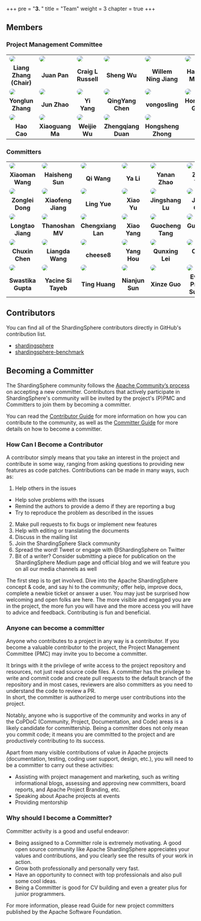 +++
pre = "<b>3. </b>"
title = "Team"
weight = 3
chapter = true
+++

## Members

### Project Management Committee

<table style="table-layout:fixed">
    <tr>
        <td>
            <a href="https://github.com/terrymanu" target="_blank">
               <img src="https://avatars.githubusercontent.com/u/5516298?v=4" style="border-radius:50%; overflow:hidden">
            </a>
        </td>
        <td>
            <a href="https://github.com/tristaZero" target="_blank">
                <img src="https://avatars.githubusercontent.com/u/27757146?v=4" style="border-radius:50%; overflow:hidden">
            </a>
        </td>
        <td>
            <a href="https://github.com/craiglrussell" target="_blank">
                <img src="https://avatars.githubusercontent.com/u/2467238?v=4" style="border-radius:50%; overflow:hidden">
            </a>
        </td>
        <td>
            <a href="https://github.com/wu-sheng" target="_blank">
                <img src="https://avatars.githubusercontent.com/u/5441976?v=4" style="border-radius:50%; overflow:hidden">
            </a>
        </td>
        <td>
            <a href="https://github.com/WillemJiang" target="_blank">
                <img src="https://avatars.githubusercontent.com/u/219644?v=4" style="border-radius:50%; overflow:hidden">
            </a>
        </td>
        <td>
            <a href="https://github.com/menghaoranss" target="_blank">
                <img src="https://avatars.githubusercontent.com/u/60651792?v=4" style="border-radius:50%; overflow:hidden">
            </a>
        </td>
        <td>
            <a href="https://github.com/kimmking" target="_blank">
                <img src="https://avatars.githubusercontent.com/u/807508?v=4" style="border-radius:50%; overflow:hidden">
            </a>
        </td>
    </tr>
    <tr align="center">
        <td>
            <b>Liang Zhang (Chair)</b>
        </td>
        <td>
            <b>Juan Pan</b>
        </td>
        <td>
            <b>Craig L Russell</b>
        </td>
        <td>
            <b>Sheng Wu</b>
        </td>
        <td>
            <b>Willem Ning Jiang</b>
        </td>
        <td>
            <b>Haoran Meng</b>
        </td>
        <td>
            <b>Kimm King</b>
        </td>
    </tr>
    <tr>
        <td>
            <a href="https://github.com/tuohai666" target="_blank">
                <img src="https://avatars.githubusercontent.com/u/24643893?v=4" style="border-radius:50%; overflow:hidden">
            </a>
        </td>
        <td>
            <a href="https://github.com/cherrylzhao" target="_blank">
                <img src="https://avatars.githubusercontent.com/u/8317649?v=4" style="border-radius:50%; overflow:hidden">
            </a>
        </td>
        <td>
            <a href="https://github.com/KomachiSion" target="_blank">
                <img src="https://avatars.githubusercontent.com/u/37170243?v=4" style="border-radius:50%; overflow:hidden">
            </a>
        </td>
        <td>
            <a href="https://github.com/beckhampu" target="_blank">
                <img src="https://avatars.githubusercontent.com/u/14846369?v=4" style="border-radius:50%; overflow:hidden">
            </a>
        </td>
        <td>
            <a href="https://github.com/vongosling" target="_blank">
                <img src="https://avatars.githubusercontent.com/u/635581?v=4" style="border-radius:50%; overflow:hidden">
            </a>
        </td>
        <td>
            <a href="https://github.com/hanahmily" target="_blank">
                <img src="https://avatars.githubusercontent.com/u/1960537?v=4" style="border-radius:50%; overflow:hidden">
            </a>
        </td>
        <td>
            <a href="https://github.com/codefairy08" target="_blank">
                <img src="https://avatars.githubusercontent.com/u/39583929?v=4" style="border-radius:50%; overflow:hidden">
            </a>
        </td>
    </tr>
    <tr align="center">
        <td>
            <b>Yonglun Zhang</b>
        </td>
        <td>
            <b>Jun Zhao</b>
        </td>
        <td>
            <b>Yi Yang</b>
        </td>
        <td>
            <b>QingYang Chen</b>
        </td>
        <td>
            <b>vongosling</b>
        </td>
        <td>
            <b>Hongtao Gao</b>
        </td>
        <td>
            <b>Hongjun Du</b>
        </td>
    </tr>
    <tr>
        <td>
            <a href="https://github.com/haocao" target="_blank">
                <img src="https://avatars.githubusercontent.com/u/687732?v=4" style="border-radius:50%; overflow:hidden">
            </a>
        </td>
        <td>
            <a href="https://github.com/maxiaoguang64" target="_blank">
                <img src="https://avatars.githubusercontent.com/u/6637227?v=4" style="border-radius:50%; overflow:hidden">
            </a>
        </td>
        <td>
            <a href="https://github.com/TeslaCN" target="_blank">
                <img src="https://avatars.githubusercontent.com/u/20503072?v=4" style="border-radius:50%; overflow:hidden">
            </a>
        </td>
        <td>
            <a href="https://github.com/strongduanmu" target="_blank">
                <img src="https://avatars.githubusercontent.com/u/10829171?v=4" style="border-radius:50%; overflow:hidden">
            </a>
        </td>
        <td>
            <a href="https://github.com/sandynz" target="_blank">
                <img src="https://avatars.githubusercontent.com/u/42492540?v=4" style="border-radius:50%; overflow:hidden">
            </a>
        </td>
    </tr>
    <tr align="center">
        <td>
            <b>Hao Cao</b>
        </td>
        <td>
            <b>Xiaoguang Ma</b>
        </td>
        <td>
            <b>Weijie Wu</b>
        </td>
        <td>
            <b>Zhengqiang Duan</b>
        </td>
        <td>
            <b>Hongsheng Zhong</b>
        </td>
    </tr>
</table>

### Committers

<table style="table-layout:fixed">
    <tr>
        <td>
            <a href="https://github.com/wgy8283335" target="_blank">
                <img src="https://avatars.githubusercontent.com/u/22066046?v=4" style="border-radius:50%; overflow:hidden">
            </a>
        </td>
        <td>
            <a href="https://github.com/sunbufu" target="_blank">
                <img src="https://avatars.githubusercontent.com/u/14866067?v=4" style="border-radius:50%; overflow:hidden">
            </a>
        </td>
        <td>
            <a href="https://github.com/wqzwh" target="_blank">
                <img src="https://avatars.githubusercontent.com/u/16662470?v=4" style="border-radius:50%; overflow:hidden">
            </a>
        </td>
        <td>
            <a href="https://github.com/betterjava" target="_blank">
                <img src="https://avatars.githubusercontent.com/u/4453100?v=4" style="border-radius:50%; overflow:hidden">
            </a>
        </td>
        <td>
            <a href="https://github.com/nancyzrh" target="_blank">
                <img src="https://avatars.githubusercontent.com/u/50974817?v=4" style="border-radius:50%; overflow:hidden">
            </a>
        </td>
        <td>
            <a href="https://github.com/yanyzy" target="_blank">
                <img src="https://avatars.githubusercontent.com/u/30677017?v=4" style="border-radius:50%; overflow:hidden">
            </a>
        </td>
        <td>
            <a href="https://github.com/avalon566" target="_blank">
                <img src="https://avatars.githubusercontent.com/u/48051589?v=4" style="border-radius:50%; overflow:hidden">
            </a>
        </td>
    </tr>
    <tr align="center">
        <td>
            <b>Xiaoman Wang</b>
        </td>
        <td>
            <b>Haisheng Sun</b>
        </td>
        <td>
            <b>Qi Wang</b>
        </td>
        <td>
            <b>Ya Li</b>
        </td>
        <td>
            <b>Yanan Zhao</b>
        </td>
        <td>
            <b>Zhiyi Yan</b>
        </td>
        <td>
            <b>YangWen Ou</b>
        </td>
    </tr>
    <tr>
        <td>
            <a href="https://github.com/dongzl" target="_blank">
                <img src="https://avatars.githubusercontent.com/u/5917359?v=4" style="border-radius:50%; overflow:hidden">
            </a>
        </td>
        <td>
            <a href="https://github.com/SteNicholas" target="_blank">
                <img src="https://avatars.githubusercontent.com/u/10048174?v=4" style="border-radius:50%; overflow:hidden">
            </a>
        </td>
        <td>
            <a href="https://github.com/yue530tom" target="_blank">
                <img src="https://avatars.githubusercontent.com/u/7359865?v=4" style="border-radius:50%; overflow:hidden">
            </a>
        </td>
        <td>
            <a href="https://github.com/yu199195" target="_blank">
                <img src="https://avatars.githubusercontent.com/u/9673503?v=4" style="border-radius:50%; overflow:hidden">
            </a>
        </td>
        <td>
            <a href="https://github.com/jingshanglu" target="_blank">
                <img src="https://avatars.githubusercontent.com/u/16559542?v=4" style="border-radius:50%; overflow:hidden">
            </a>
        </td>
        <td>
            <a href="https://github.com/Technoboy-" target="_blank">
                <img src="https://avatars.githubusercontent.com/u/6297296?v=4" style="border-radius:50%; overflow:hidden">
            </a>
        </td>
        <td>
            <a href="https://github.com/Lucas-307" target="_blank">
                <img src="https://avatars.githubusercontent.com/u/5524798?v=4" style="border-radius:50%; overflow:hidden">
            </a>
        </td>
    </tr>
    <tr align="center">
        <td>
            <b>Zonglei Dong</b>
        </td>
        <td>
            <b>Xiaofeng Jiang</b>
        </td>
        <td>
            <b>Ling Yue</b>
        </td>
        <td>
            <b>Xiao Yu</b>
        </td>
        <td>
            <b>Jingshang Lu</b>
        </td>
        <td>
            <b>Jiwei Guo</b>
        </td>
        <td>
            <b>Lu Qiu</b>
        </td>
    </tr>
    <tr>
        <td>
            <a href="https://github.com/RaigorJiang" target="_blank">
                <img src="https://avatars.githubusercontent.com/u/5668787?v=4" style="border-radius:50%; overflow:hidden">
            </a>
        </td>
        <td>
            <a href="https://github.com/ThanoshanMV" target="_blank">
                <img src="https://avatars.githubusercontent.com/u/48581379?v=4" style="border-radius:50%; overflow:hidden">
            </a>
        </td>
        <td>
            <a href="https://github.com/lanchengx" target="_blank">
                <img src="https://avatars.githubusercontent.com/u/52209337?v=4" style="border-radius:50%; overflow:hidden">
            </a>
        </td>
        <td>
            <a href="https://github.com/yx9o" target="_blank">
                <img src="https://avatars.githubusercontent.com/u/12792261?v=4" style="border-radius:50%; overflow:hidden">
            </a>
        </td>
        <td>
            <a href="https://github.com/totalo" target="_blank">
                <img src="https://avatars.githubusercontent.com/u/29777558?v=4" style="border-radius:50%; overflow:hidden">
            </a>
        </td>
        <td>
            <a href="https://github.com/LeeGuoPing" target="_blank">
                <img src="https://avatars.githubusercontent.com/u/35389145?v=4" style="border-radius:50%; overflow:hidden">
            </a>
        </td>
        <td>
            <a href="https://github.com/zjcnb" target="_blank">
                <img src="https://avatars.githubusercontent.com/u/33742097?v=4" style="border-radius:50%; overflow:hidden">
            </a>
        </td>
    </tr>
    <tr align="center">
        <td>
            <b>Longtao Jiang</b>
        </td>
        <td>
            <b>Thanoshan MV</b>
        </td>
        <td>
            <b>Chengxiang Lan</b>
        </td>
        <td>
            <b>Xiao Yang</b>
        </td>
        <td>
            <b>Guocheng Tang</b>
        </td>
        <td>
            <b>Guoping Li</b>
        </td>
        <td>
            <b>Jinchao Zhao</b>
        </td>
    </tr>
    <tr>
        <td>
            <a href="https://github.com/tuichenchuxin" target="_blank">
                <img src="https://avatars.githubusercontent.com/u/86938616?v=4" style="border-radius:50%; overflow:hidden">
            </a>
        </td>
         <td>
            <a href="https://github.com/Liangda-w" target="_blank">
                <img src="https://avatars.githubusercontent.com/u/66914151?v=4" style="border-radius:50%; overflow:hidden">
            </a>
         </td>
        <td>
            <a href="https://github.com/cheese8" target="_blank">
                <img src="https://avatars.githubusercontent.com/u/25882819?v=4" style="border-radius:50%; overflow:hidden">
            </a>
        </td>
        <td>
            <a href="https://github.com/soulasuna" target="_blank">
                <img src="https://avatars.githubusercontent.com/u/33794770?v=4" style="border-radius:50%; overflow:hidden">
            </a>
        </td>
        <td>
            <a href="https://github.com/galaxylqx" target="_blank">
                <img src="https://avatars.githubusercontent.com/u/9473278?v=4" style="border-radius:50%; overflow:hidden">
            </a>
        </td>
        <td>
            <a href="https://github.com/mabaiwan" target="_blank">
                <img src="https://avatars.githubusercontent.com/u/77398366?v=4" style="border-radius:50%; overflow:hidden">
            </a>
        </td>
        <td>
            <a href="https://github.com/JiekerTime" target="_blank">
                <img src="https://avatars.githubusercontent.com/u/76552510?v=4" style="border-radius:50%; overflow:hidden">
            </a>
        </td>
    </tr>
    <tr align="center">
        <td>
            <b>Chuxin Chen</b>
        </td>
         <td>
            <b>Liangda Wang</b>
         </td>
        <td>
            <b>cheese8</b>
        </td>
        <td>
            <b>Yang Hou</b>
        </td>
        <td>
            <b>Qunxing Lei</b>
        </td>
        <td>
            <b>Chen Ma</b>
        </td>
        <td>
            <b>Junjie Zhang</b>
        </td>
    </tr>
    <tr>
        <td>
            <a href="https://github.com/Swastyy" target="_blank">
                <img src="https://avatars.githubusercontent.com/u/64654203?v=4" style="border-radius:50%; overflow:hidden">
            </a>
        </td>
        <td>
            <a href="https://github.com/yy2so" target="_blank">
                <img src="https://avatars.githubusercontent.com/u/86716581?v=4" style="border-radius:50%; overflow:hidden">
            </a>
        </td>
        <td>
            <a href="https://github.com/natehuangting" target="_blank">
                <img src="https://avatars.githubusercontent.com/u/26433395?s=96&v=4" style="border-radius:50%; overflow:hidden">
            </a>
        </td>
       <td>
            <a href="https://github.com/taojintianxia" target="_blank">
                <img src="https://avatars.githubusercontent.com/u/4112856?s=96&v=4" style="border-radius:50%; overflow:hidden">
            </a>
        </td>
        <td>
            <a href="https://github.com/azexcy" target="_blank">
                <img src="https://avatars.githubusercontent.com/u/101622833?v=4" style="border-radius:50%; overflow:hidden">
            </a>
        </td>
        <td>
            <a href="https://github.com/everly-gif" target="_blank">
                <img src="https://avatars.githubusercontent.com/u/77877486?v=4" style="border-radius:50%; overflow:hidden">
            </a>
        </td>
    </tr>
    <tr align="center">
        <td>
            <b>Swastika Gupta</b>
        </td>
        <td>
            <b>Yacine Si Tayeb</b>
        </td>
        <td>
            <b>Ting Huang</b>
        </td>
        <td>
            <b>Nianjun Sun</b>
        </td>
        <td>
            <b>Xinze Guo</b>
        </td>
        <td>
            <b>Everly Precia Suresh</b>
        </td>
    </tr>
</table>

## Contributors

You can find all of the ShardingSphere contributors directly in GitHub's contribution list.

- [shardingsphere](https://github.com/apache/shardingsphere/graphs/contributors)
- [shardingsphere-benchmark](https://github.com/apache/shardingsphere-benchmark)

## Becoming a Committer

The ShardingSphere community follows the [Apache Community’s process](http://community.apache.org/newcommitter.html) on accepting a new committer.
Contributors that actively participate in ShardingSphere's community will be invited by the project's (P)PMC and Committers to join them by becoming a committer.

You can read the [Contributor Guide](/en/involved/contribute/) for more information on how you can contribute to the community, as well as the [Committer Guide](/en/involved/committer/) for more details on how to become a committer.

### How Can I Become a Contributor

A contributor simply means that you take an interest in the project and contribute in some way, ranging from asking questions to providing new features as code patches. Contributions can be made in many ways, such as: 
1. Help others in the issues
  - Help solve problems with the issues
  - Remind the authors to provide a demo if they are reporting a bug
  - Try to reproduce the problem as described in the issues
2. Make pull requests to fix bugs or implement new features
3. Help with editing or translating the documents
4. Discuss in the mailing list
5. Join the ShardingSphere Slack community
6. Spread the word! Tweet or engage with @ShardingSphere on Twitter
7. Bit of a writer? Consider submitting a piece for publication on the ShardingSphere Medium page and official blog and we will feature you on all our media channels as well

The first step is to get involved. Dive into the Apache ShardingSphere concept & code, and say hi to the community; offer help, improve docs, complete a newbie ticket or answer a user. You may just be surprised how welcoming and open folks are here. The more visible and engaged you are in the project, the more fun you will have and the more access you will have to advice and feedback. Contributing is fun and beneficial. 

### Anyone can become a committer 

Anyone who contributes to a project in any way is a contributor. If you become a valuable contributor to the project, the Project Management Committee (PMC) may invite you to become a committer. 

It brings with it the privilege of write access to the project repository and resources, not just read source code files. A committer has the privilege to write and commit code and create pull requests to the default branch of the repository and in most cases, reviewers are also committers as you need to understand the code to review a PR.  
In short, the committer is authorized to merge user contributions into the project.

Notably, anyone who is supportive of the community and works in any of the CoPDoC (Community, Project, Documentation, and Code) areas is a likely candidate for committership. Being a committer does not only mean you commit code; it means you are committed to the project and are productively contributing to its success.

Apart from many visible contributions of value in Apache projects (documentation, testing, coding user support, design, etc.), you will need to be a committer to carry out these activities: 
- Assisting with project management and marketing, such as writing informational blogs, assessing and approving new committers, board reports, and Apache Project Branding, etc.
- Speaking about Apache projects at events
- Providing mentorship 

### Why should I become a Committer?
Committer activity is a good and useful endeavor: 
- Being assigned to a Committer role is extremely motivating. A good open source community like Apache ShardingSphere appreciates your values and contributions, and you clearly see the results of your work in action.
- Grow both professionally and personally very fast. 
- Have an opportunity to connect with top professionals and also pull some cool ideas.
- Being a Committer is good for CV building and even a greater plus for junior programmers.

For more information, please read Guide for new project committers published by the Apache Software Foundation. 
